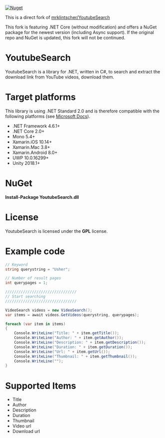 [![Nuget](https://img.shields.io/nuget/v/Mayerch1.YoutubeSearch)](https://www.nuget.org/packages/Mayerch1.GithubUpdateCheck/)

This is a direct fork of [mrklintscher/YoutubeSearch](https://github.com/mrklintscher/YoutubeSearch)

This fork is featuring .NET Core (without modification) and offers a NuGet package for the newest version (including Async support). If the original repo and NuGet is updated, this fork will not be continued.

# YoutubeSearch
YoutubeSearch is a library for .NET, written in C#, to search and extract the download link from YouTube videos, download them. 

# Target platforms

This library is using .NET Standard 2.0 and is therefore compatible with the following platforms (see [Microsoft Docs](https://docs.microsoft.com/de-de/dotnet/standard/net-standard#net-implementation-support)).
- .NET Framework 4.6.1+
- .NET Core 2.0+
- Mono 5.4+
- Xamarin.iOS 10.14+
- Xamarin.Mac 3.8+
- Xamarin.Android 8.0+
- UWP 10.0.16299+
- Unity 2018.1+

# NuGet
**Install-Package YoutubeSearch.dll**

# License
YoutubeSearch is licensed under the **GPL** license.

# Example code
```c#
// Keyword
string querystring = "Usher";

// Number of result pages
int querypages = 1;

////////////////////////////////
// Start searching
////////////////////////////////

VideoSearch videos = new VideoSearch();
var items = await videos.GetVideos(querystring, querypages);

foreach (var item in items)
{
    Console.WriteLine("Title: " + item.getTitle());
    Console.WriteLine("Author: " + item.getAuthor());
    Console.WriteLine("Description: " + item.getDescription());
    Console.WriteLine("Duration: " + item.getDuration());
    Console.WriteLine("Url: " + item.getUrl());
    Console.WriteLine("Thumbnail: " + item.getThumbnail());
    Console.WriteLine("");
}
```

# Supported Items

- Title
- Author
- Description
- Duration
- Thumbnail
- Video url
- Download url
